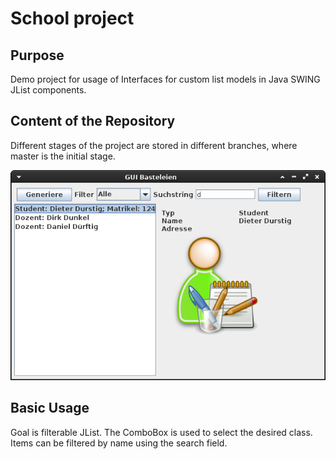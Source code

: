 
# School project

## Purpose
Demo project for usage of Interfaces for custom list models in Java SWING JList components.

## Content of the Repository
Different stages of the project are stored in different branches, where master is the initial stage.

![resources/screenshot.png](resources/screenshot.png)

## Basic Usage

Goal is filterable JList. The ComboBox is used to select the desired class. Items can be filtered by name using the search field.  